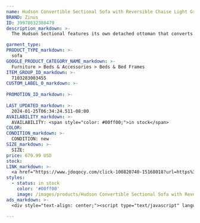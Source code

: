 ```yaml
---
name: Hudson Convertible Sectional Sofa with Reversible Chaise Light Grey
BRAND: Zinus
ID: 39978632380479
description_markdown: >-
  The Hudson Sectional features its own detached ottoman that converts to a chaise with the flip of a few cushions to fit your needs daily. Lie down and lounge by opting for the chaise configuration on either side, or simply use the ottoman as a coffee table or additional seat. Its classic silhouette and dark grey upholstery complement a variety of decorating styles.

garment_type:
PRODUCT_TYPE_markdown: >-
  sofa
GOOGLE_PRODUCT_CATEGORY_NAME_markdown: >-
  Furniture > Beds & Accessories > Beds & Bed Frames
ITEM_GROUP_ID_markdown: >-
  7103283003455
CUSTOM_LABEL_0_markdown: >-
  
PROMOTION_ID_markdown: >-
  
LAST_UPDATED_markdown: >-
  2024-01-25T06:34:24.511-08:00
AVAILABILITY_markdown: >-
  AVAILABILITY: <span style="color: #00ff00;">in stock</span>
COLOR:
CONDITION_markdown: >-
  CONDITION: new
SIZE_markdown: >-
  SIZE: 
price: 679.99 USD
stock: 
LINK_markdown: >-
  <a href="https://www.jdoqocy.com/click-100820740-15168018?url=https%3A%2F%2Fwww.zinus.com%2Fproducts%2Fhudson-convertible-sectional-sofa-with-reversible-chaise%3Fvariant%3D39978632380479" target="_blank" style="display: inline-block; padding: 10px 20px; font-size: 16px; text-align: center; text-decoration: none; cursor: pointer; border: 1px solid #3498db; color: #3498db; background-color: #fff; border-radius: 5px; transition: background-color 0.3s;">Go to Product</a>
styles:
  - status: in stock
    color: '#00ff00'
    image: /images/products/Hudson Convertible Sectional Sofa with Reversible Chaise Light Grey/HudsonConvertibleSectional_Grey.jpg
ads_markdown: >-
  <div style="text-align: center;"><script type="text/javascript" language="javascript" src="https://www.tkqlhce.com/placeholder-52290839?target=_top&mouseover=N"></script></div>

---
```

